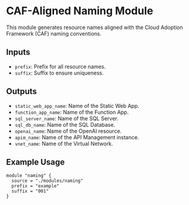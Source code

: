 # CAF-Aligned Naming Module

This module generates resource names aligned with the Cloud Adoption Framework (CAF) naming conventions.

## Inputs

- `prefix`: Prefix for all resource names.
- `suffix`: Suffix to ensure uniqueness.

## Outputs

- `static_web_app_name`: Name of the Static Web App.
- `function_app_name`: Name of the Function App.
- `sql_server_name`: Name of the SQL Server.
- `sql_db_name`: Name of the SQL Database.
- `openai_name`: Name of the OpenAI resource.
- `apim_name`: Name of the API Management instance.
- `vnet_name`: Name of the Virtual Network.

## Example Usage

```hcl
module "naming" {
  source = "./modules/naming"
  prefix = "example"
  suffix = "001"
}
```
